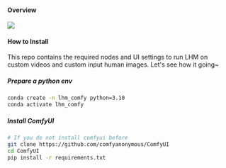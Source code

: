 #### Overview
![](https://virutalbuy-public.oss-cn-hangzhou.aliyuncs.com/share/aigc3d/data/LHM/ComfyUI/UI.png)
#### How to Install
This repo contains the required nodes and UI settings to run LHM on custom videos and custom input human images. Let's see how it going~

##### Prepare a python env
```bash
conda create -n lhm_comfy python=3.10
conda activate lhm_comfy
```

##### Install ComfyUI
```bash
# If you do not install comfyui before
git clone https://github.com/comfyanonymous/ComfyUI
cd ComfyUI
pip install -r requirements.txt

```